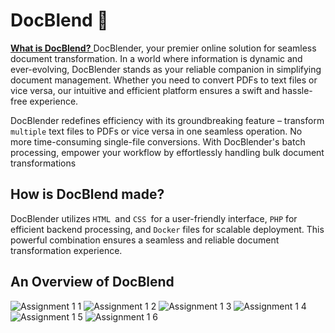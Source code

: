 # DocBlend 📁

<u> **What is DocBlend?** </u>
 DocBlender, your premier online solution for seamless document transformation. In a world where information is dynamic and ever-evolving, DocBlender stands as your reliable companion in simplifying document management. Whether you need to convert PDFs to text files or vice versa, our intuitive and efficient platform ensures a swift and hassle-free experience.
 
DocBlender redefines efficiency with its groundbreaking feature – transform `multiple` text files to PDFs or vice versa in one seamless operation. No more time-consuming single-file conversions. With DocBlender's batch processing, empower your workflow by effortlessly handling bulk document transformations

## How is DocBlend made?
DocBlender utilizes `HTML `and `CSS `for a user-friendly interface, `PHP` for efficient backend processing, and `Docker` files for scalable deployment. This powerful combination ensures a seamless and reliable document transformation experience.

## An Overview of DocBlend
![Assignment 1 1](https://github.com/goyaoxiang/pdf-converter/assets/121541695/890c8c7b-e1a7-4dd0-9c61-3824a0698a62)
![Assignment 1 2](https://github.com/goyaoxiang/pdf-converter/assets/121541695/a64d4662-269f-49fd-a5df-42f1e331cc01)
![Assignment 1 3](https://github.com/goyaoxiang/pdf-converter/assets/121541695/d0043c0f-4615-47f0-b6d5-edb2f0f776d8)
![Assignment 1 4](https://github.com/goyaoxiang/pdf-converter/assets/121541695/a1414af4-9c30-47e5-937e-8b8364a579c6)
![Assignment 1 5](https://github.com/goyaoxiang/pdf-converter/assets/121541695/8912a31b-101f-4175-86b2-8cf2d680a41e)
![Assignment 1 6](https://github.com/goyaoxiang/pdf-converter/assets/121541695/895f0154-cab3-4faa-b12b-cd95c224d99e)
